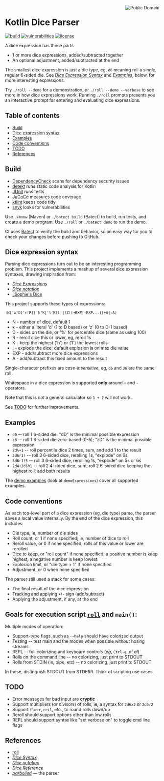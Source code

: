 <a href="LICENSE.md">
<img src="https://unlicense.org/pd-icon.png" alt="Public Domain" align="right"/>
</a>

# Kotlin Dice Parser

[![build](https://github.com/binkley/kotlin-dice/workflows/build/badge.svg)](https://github.com/binkley/kotlin-dice/actions)
[![vulnerabilities](https://snyk.io/test/github/binkley/kotlin-dice/badge.svg)](https://snyk.io/test/github/binkley/kotlin-dice)
[![license](https://img.shields.io/badge/license-Public%20Domain-blue.svg)](http://unlicense.org/)

A dice expression has these parts:

- 1 or more dice expressions, added/subtracted together
- An optional adjustment, added/subtracted at the end

The smallest dice expression is just a die type, eg, `d6` meaning roll a 
single, regular 6-sided die.  See
[_Dice Expression Syntax_](#dice-expression-syntax) and
[_Examples_](#examples), below, for more interesting expressions.

Try `./roll --demo` for a demonstration, or `./roll --demo --verbose` to 
see more in how dice expressions work. Running `./roll` prompts presents 
you an interactive prompt for entering and evaluating dice expressions.

## Table of contents

* [Build](#build)
* [Dice expression syntax](#dice-expression-syntax)
* [Examples](#examples)
* [Code conventions](#code-conventions)
* [TODO](#todo)
* [References](#references)

## Build

* [DependencyCheck](https://github.com/jeremylong/DependencyCheck) scans
for dependency security issues
* [detekt](https://github.com/arturbosch/detekt) runs static code analysis
for Kotlin
* [JUnit](https://github.com/junit-team/junit5) runs tests
* [JaCoCo](https://github.com/jacoco/jacoco) measures code coverage
* [ktlint](https://github.com/pinterest/ktlint) keeps code tidy
* [snyk](https://snyk.io/test/github/binkley/kotlin-dice) looks for
vulnerabilities

Use `./mvnw` (Maven) or `./batect build` (Batect) to build, run tests, and
create a demo program.  Use `./roll` or `./batect demo` to run the demo.

CI uses [Batect](https://batect.dev/) to verify the build and behavior, so 
an easy way for you to check your changes before pushing to GitHub.

## Dice expression syntax

Parsing dice expressions turn out to be an interesting programming problem.
This project implements a mashup of several dice expression syntaxes, 
drawing inspiration from:

- [_Dice Expressions_](https://wiki.rptools.info/index.php/Dice_Expressions)
- [_Dice notation_](https://en.wikipedia.org/wiki/Dice_notation)
- [_Sophie's Dice](https://sophiehoulden.com/dice/documentation/notation.html)

This project supports these types of expressions:

```
[N]'x'D['r'R]['h'K|'l'K][!|!Z][+EXP|-EXP...][+A|-A]
```

- N - number of dice, default 1
- x - either a literal 'd' (1 to D based) or 'z' (0 to D-1 based)
- D - sides on the die, or '%' for percentile dice (same as using 100)
- R - reroll dice this or lower, eg, reroll 1s
- K - keep the highest ('h') or ('l') the lowest rolls
- ! - explode the dice; default explosion is on max die value
- EXP - add/subtract more dice expressions
- A - add/subtract this fixed amount to the result

Single-character prefixes are _case-insensitive_, eg, `d6` and `D6` are the
same roll.

Whitespace in a dice expression is supported **only** around `+` and `-` 
operators.

Note that this is _not_ a general calculator so `1 + 2` will not work.

See [TODO](#todo) for further improvements.

## Examples

- `d6` -- roll 1 6-sided die; "dD" is the minimal possible expression
- `z6` -- roll 1 6-sided die zero-based (0-5); "zD" is the minimal possible 
  expression
- `2d%+1` -- roll percentile dice 2 times, sum, and add 1 to the result
- `3d6r1!` -- roll 3 6-sided dice, rerolling 1s, "explode" on 6s
- `3d6r1!5` -- roll 3 6-sided dice, rerolling 1s, "explode" on 5s or 6s
- `2d4+2d6h1` -- roll 2 4-sided dice, sum; roll 2 6-sided dice keeping the
  highest roll; add both results

The [demo examples](./src/main/kotlin/hm/binkley/dice/main.kt) (look at 
`demoExpressions`) cover all supported examples.

## Code conventions

As each top-level part of a dice expression (eg, die type) parse, the parser 
saves a local value internally.  By the end of the dice expression, this
includes:

- Die type, ie, number of die sides
- Roll count, or 1 if none specified; ie, number of dice to roll
- Reroll value, or 0 if none specified; rolls of this value or lower are
  rerolled
- Dice to keep, or "roll count" if none specified; a positive number is
  keep highest, a negative number is keep lowest
- Explosion limit, or "die type + 1" if none specified
- Adjustment, or 0 when none specified

The parser still used a stack for some cases:

- The final result of the dice expression
- Tracking and applying `+`/`-` sign (add/subtract)
- Applying the adjustment, if any, at the end

## Goals for execution script [`roll`](./roll) and `main()`:

Multiple modes of operation:

- Support-type flags, such as `--help` should have colorized output
- Testing -- test main and the modes when possible without hosing streams
- REPL -- full colorizing and keyboard controls (_eg_, `Ctrl-a`, _et al_)
- Rolls on the command line -- no colorizing, just print to STDOUT
- Rolls from STDIN (ie, pipe, etc) -- no colorizing, just print to STDOUT

In these, distinguish STDOUT from STDERR.  Think of scripting use cases.

## TODO

* Error messages for bad input are **cryptic**
* Support multipliers (or divisors) of rolls, ie, a syntax for `2d6x2` or
  `2d6/2`
* Support `floor`, `ceil`, etc., to round rolls down/up
* Reroll should support options other than low rolls
* REPL should support syntax like "set verbose on" to toggle cmd line flags

## References

* [roll](https://github.com/matteocorti/roll#examples)
* [_Dice Syntax_](https://rollem.rocks/syntax/)
* [_Dice notation_](https://en.wikipedia.org/wiki/Dice_notation)
* [_Dice Reference_](https://wiki.roll20.net/Dice_Reference)
* [_parboiled_](https://github.com/sirthias/parboiled/wiki) &mdash; the parser
